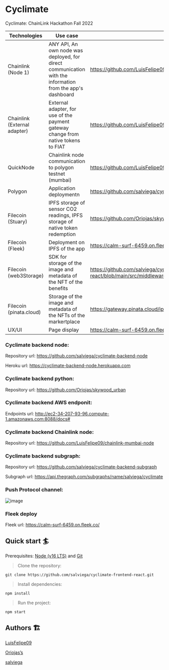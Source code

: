 # Cyclimate

Cyclimate: ChainLink Hackathon Fall 2022

| **Technologies**             | **Use case**                                                                                              | **Link**                                                                                     | **** | **** | **** | **** | **** | **** | **** |
|------------------------------|-----------------------------------------------------------------------------------------------------------|----------------------------------------------------------------------------------------------|------|------|------|------|------|------|------|
| Chainlink (Node 1)           | ANY API, An own node was deployed, for direct communication with the information from the app's dashboard | https://github.com/LuisFelipe09/chainlink-mumbai-node                                        |      |      |      |      |      |      |      |
| Chainlink (External adapter) | External adapter, for use of the payment gateway change from native tokens to FIAT                        | https://github.com/LuisFelipe09/chainlink-mumbai-node                                        |      |      |      |      |      |      |      |
| QuickNode                    | Chainlink node communication to polygon testnet (mumbai)                                                  | https://github.com/LuisFelipe09/chainlink-mumbai-node                                        |      |      |      |      |      |      |      |
| Polygon                      | Application deploymentn                                                                                   | https://github.com/salviega/cyclimate-frontend-react/blob/main/hardhat.config.js             |      |      |      |      |      |      |      |
| Filecoin (Stuary)            | IPFS storage of sensor CO2 readings, IPFS storage of native token redemption                              | https://github.com/Oriojas/skywood_urban.git                                                 |      |      |      |      |      |      |      |
| Filecoin (Fleek)             | Deployment on IPFS of the app                                                                             | https://calm-surf-6459.on.fleek.co/                                                          |      |      |      |      |      |      |      |
| Filecoin (web3Storage)       | SDK for storage of the image and metadata of the NFT of the benefits                                      | https://github.com/salviega/cyclimate-frontend-react/blob/main/src/middleware/web3Storage.js |      |      |      |      |      |      |      |
| Filecoin (pinata.cloud)      | Storage of the image and metadata of the NFTs of the markertplace                                         | https://gateway.pinata.cloud/ipfs/QmQzV6R7PnfJFXtg2szTwfpT7NpSAoDH6PjUpTr75HPZNP/            |      |      |      |      |      |      |      |
| UX/UI                        | Page display                                                                                              | https://calm-surf-6459.on.fleek.co/, https://github.com/salviega/cyclimate-frontend-react    |      |      |      |      |      |      |      |


### Cyclimate backend node:

Repository url: https://github.com/salviega/cyclimate-backend-node

Heroku url: https://cyclimate-backend-node.herokuapp.com

### Cyclimate backend python:

Repository url: https://github.com/Oriojas/skywood_urban

### Cyclimate backend AWS endponit:

Endpoints url: http://ec2-34-207-93-96.compute-1.amazonaws.com:8088/docs#

### Cyclimate backend Chainlink node:

Repository url: https://github.com/LuisFelipe09/chainlink-mumbai-node

### Cyclimate backend subgraph:

Repository url: https://github.com/salviega/cyclimate-backend-subgraph

Subgraph url: https://api.thegraph.com/subgraphs/name/salviega/cyclimate

### Push Protocol channel:

![image](https://user-images.githubusercontent.com/90350943/202186211-5d77af9c-17ac-4e05-97ec-18bee101e0ed.png)

### Fleek deploy

Fleek url: https://calm-surf-6459.on.fleek.co/

## Quick start 🏄

Prerequisites: [Node (v16 LTS)](https://nodejs.org/en/download/) and [Git](https://git-scm.com/downloads)

> Clone the repository:

```
git clone https://github.com/salviega/cyclimate-frontend-react.git
```

> Install dependencies:

```
npm install
```

> Run the project:

```
npm start
```

## Authors 🏗

[LuisFelipe09](https://github.com/LuisFelipe09)

[Oriojas’s](https://github.com/Oriojas)

[salviega](https://github.com/salviega)
